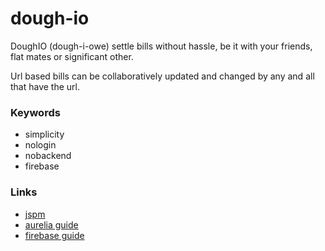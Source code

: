 # dough-io
DoughIO (dough-i-owe) settle bills without hassle, be it with your friends, flat mates or significant other.

Url based bills can be collaboratively updated and changed by any and all that have the url.

### Keywords
* simplicity
* nologin
* nobackend
* firebase

### Links
* [jspm](http://jspm.io/)
* [aurelia guide](http://aurelia.io/get-started.html)
* [firebase guide](https://www.firebase.com/docs/web/guide/)
